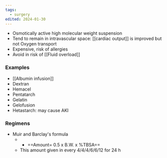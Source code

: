 ```yaml
---
tags:
  - surgery
edited: 2024-01-30
---
```

- Osmotically active high molecular weight suspension
- Tend to remain in intravascular space: [[cardiac output]] is improved but not Oxygen transport
- Expensive, risk of allergies
- Avoid in risk of [[Fluid overload]] 

### Examples
- [[Albumin infusion]]
- Dextran
- Hemacel 
- Pentatarch 
- Gelatin
- Gelofusion
- Hetastarch: may cause AKI 

### Regimens
- Muir and Barclay's formula
	- - ==Amount= 0.5 x B.W. x %TBSA==
	- This amount given in every 4/4/4/6/6/12 for 24 h